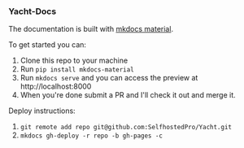 ### Yacht-Docs
The documentation is built with [mkdocs material](https://squidfunk.github.io/mkdocs-material/getting-started/).

To get started you can:
1. Clone this repo to your machine
2. Run `pip install mkdocs-material`
3. Run `mkdocs serve` and you can access the preview at http://localhost:8000
4. When you're done submit a PR and I'll check it out and merge it.

Deploy instructions:
1. `git remote add repo git@github.com:SelfhostedPro/Yacht.git`
2. `mkdocs gh-deploy -r repo -b gh-pages -c`